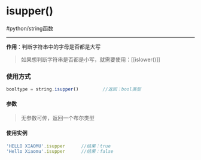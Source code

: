 # isupper()
#python/string函数 

---

**作用**：判断字符串中的字母是否都是大写
>如果想判断字符串是否都是小写，就需要使用：[[islower()]]
### 使用方式
```js
booltype = string.isupper()			//返回：bool类型
```
#### 参数
>无参数可传，返回一个布尔类型

#### 使用实例
```js
'HELLO XIAOMU'.isupper		//结果：true
'Hello Xiaomu'.isupper		//结果：false
```